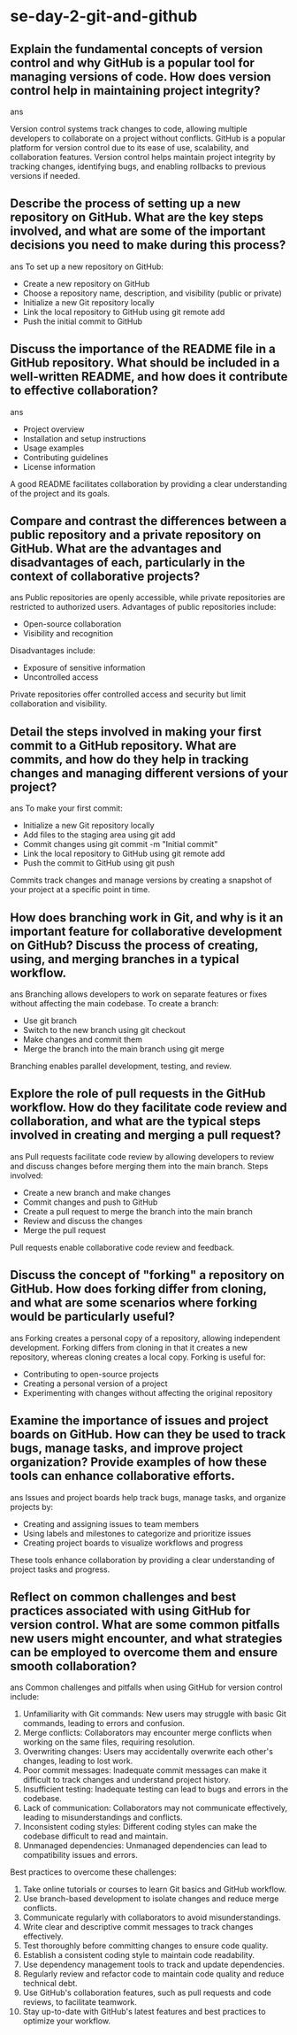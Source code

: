 # se-day-2-git-and-github
## Explain the fundamental concepts of version control and why GitHub is a popular tool for managing versions of code. How does version control help in maintaining project integrity?

ans

Version control systems track changes to code, allowing multiple developers to collaborate on a project without conflicts. GitHub is a popular platform for version control due to its ease of use, scalability, and collaboration features. Version control helps maintain project integrity by tracking changes, identifying bugs, and enabling rollbacks to previous versions if needed.

## Describe the process of setting up a new repository on GitHub. What are the key steps involved, and what are some of the important decisions you need to make during this process?
ans
To set up a new repository on GitHub:

- Create a new repository on GitHub
- Choose a repository name, description, and visibility (public or private)
- Initialize a new Git repository locally
- Link the local repository to GitHub using git remote add
- Push the initial commit to GitHub


## Discuss the importance of the README file in a GitHub repository. What should be included in a well-written README, and how does it contribute to effective collaboration?
ans

- Project overview
- Installation and setup instructions
- Usage examples
- Contributing guidelines
- License information

A good README facilitates collaboration by providing a clear understanding of the project and its goals.
## Compare and contrast the differences between a public repository and a private repository on GitHub. What are the advantages and disadvantages of each, particularly in the context of collaborative projects?
ans 
Public repositories are openly accessible, while private repositories are restricted to authorized users. Advantages of public repositories include:

- Open-source collaboration
- Visibility and recognition

Disadvantages include:

- Exposure of sensitive information
- Uncontrolled access

Private repositories offer controlled access and security but limit collaboration and visibility.

## Detail the steps involved in making your first commit to a GitHub repository. What are commits, and how do they help in tracking changes and managing different versions of your project?
ans 
To make your first commit:

- Initialize a new Git repository locally
- Add files to the staging area using git add
- Commit changes using git commit -m "Initial commit"
- Link the local repository to GitHub using git remote add
- Push the commit to GitHub using git push

Commits track changes and manage versions by creating a snapshot of your project at a specific point in time.

## How does branching work in Git, and why is it an important feature for collaborative development on GitHub? Discuss the process of creating, using, and merging branches in a typical workflow.
ans 
Branching allows developers to work on separate features or fixes without affecting the main codebase. To create a branch:

- Use git branch <branch-name>
- Switch to the new branch using git checkout <branch-name>
- Make changes and commit them
- Merge the branch into the main branch using git merge

Branching enables parallel development, testing, and review.

## Explore the role of pull requests in the GitHub workflow. How do they facilitate code review and collaboration, and what are the typical steps involved in creating and merging a pull request?
ans 
Pull requests facilitate code review by allowing developers to review and discuss changes before merging them into the main branch. Steps involved:

- Create a new branch and make changes
- Commit changes and push to GitHub
- Create a pull request to merge the branch into the main branch
- Review and discuss the changes
- Merge the pull request

Pull requests enable collaborative code review and feedback.

## Discuss the concept of "forking" a repository on GitHub. How does forking differ from cloning, and what are some scenarios where forking would be particularly useful?
ans 
Forking creates a personal copy of a repository, allowing independent development. Forking differs from cloning in that it creates a new repository, whereas cloning creates a local copy. Forking is useful for:

- Contributing to open-source projects
- Creating a personal version of a project
- Experimenting with changes without affecting the original repository

## Examine the importance of issues and project boards on GitHub. How can they be used to track bugs, manage tasks, and improve project organization? Provide examples of how these tools can enhance collaborative efforts.
ans 
Issues and project boards help track bugs, manage tasks, and organize projects by:

- Creating and assigning issues to team members
- Using labels and milestones to categorize and prioritize issues
- Creating project boards to visualize workflows and progress

These tools enhance collaboration by providing a clear understanding of project tasks and progress.

## Reflect on common challenges and best practices associated with using GitHub for version control. What are some common pitfalls new users might encounter, and what strategies can be employed to overcome them and ensure smooth collaboration?
ans 
Common challenges and pitfalls when using GitHub for version control include:

1. Unfamiliarity with Git commands: New users may struggle with basic Git commands, leading to errors and confusion.
2. Merge conflicts: Collaborators may encounter merge conflicts when working on the same files, requiring resolution.
3. Overwriting changes: Users may accidentally overwrite each other's changes, leading to lost work.
4. Poor commit messages: Inadequate commit messages can make it difficult to track changes and understand project history.
5. Insufficient testing: Inadequate testing can lead to bugs and errors in the codebase.
6. Lack of communication: Collaborators may not communicate effectively, leading to misunderstandings and conflicts.
7. Inconsistent coding styles: Different coding styles can make the codebase difficult to read and maintain.
8. Unmanaged dependencies: Unmanaged dependencies can lead to compatibility issues and errors.

Best practices to overcome these challenges:

1. Take online tutorials or courses to learn Git basics and GitHub workflow.
2. Use branch-based development to isolate changes and reduce merge conflicts.
3. Communicate regularly with collaborators to avoid misunderstandings.
4. Write clear and descriptive commit messages to track changes effectively.
5. Test thoroughly before committing changes to ensure code quality.
6. Establish a consistent coding style to maintain code readability.
7. Use dependency management tools to track and update dependencies.
8. Regularly review and refactor code to maintain code quality and reduce technical debt.
9. Use GitHub's collaboration features, such as pull requests and code reviews, to facilitate teamwork.
10. Stay up-to-date with GitHub's latest features and best practices to optimize your workflow.
